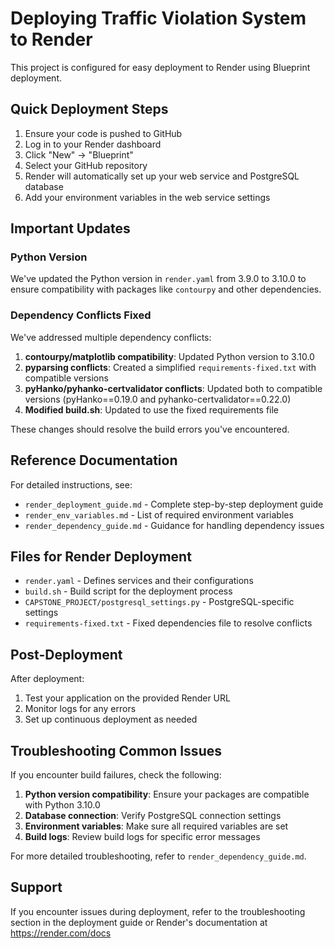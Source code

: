 # Deploying Traffic Violation System to Render

This project is configured for easy deployment to Render using Blueprint deployment.

## Quick Deployment Steps

1. Ensure your code is pushed to GitHub
2. Log in to your Render dashboard
3. Click "New" → "Blueprint"
4. Select your GitHub repository
5. Render will automatically set up your web service and PostgreSQL database
6. Add your environment variables in the web service settings

## Important Updates

### Python Version
We've updated the Python version in `render.yaml` from 3.9.0 to 3.10.0 to ensure compatibility with packages like `contourpy` and other dependencies.

### Dependency Conflicts Fixed
We've addressed multiple dependency conflicts:

1. **contourpy/matplotlib compatibility**: Updated Python version to 3.10.0
2. **pyparsing conflicts**: Created a simplified `requirements-fixed.txt` with compatible versions
3. **pyHanko/pyhanko-certvalidator conflicts**: Updated both to compatible versions (pyHanko==0.19.0 and pyhanko-certvalidator==0.22.0)
4. **Modified build.sh**: Updated to use the fixed requirements file

These changes should resolve the build errors you've encountered.

## Reference Documentation

For detailed instructions, see:
- `render_deployment_guide.md` - Complete step-by-step deployment guide
- `render_env_variables.md` - List of required environment variables
- `render_dependency_guide.md` - Guidance for handling dependency issues

## Files for Render Deployment

- `render.yaml` - Defines services and their configurations
- `build.sh` - Build script for the deployment process
- `CAPSTONE_PROJECT/postgresql_settings.py` - PostgreSQL-specific settings
- `requirements-fixed.txt` - Fixed dependencies file to resolve conflicts

## Post-Deployment

After deployment:
1. Test your application on the provided Render URL
2. Monitor logs for any errors
3. Set up continuous deployment as needed

## Troubleshooting Common Issues

If you encounter build failures, check the following:

1. **Python version compatibility**: Ensure your packages are compatible with Python 3.10.0
2. **Database connection**: Verify PostgreSQL connection settings
3. **Environment variables**: Make sure all required variables are set
4. **Build logs**: Review build logs for specific error messages

For more detailed troubleshooting, refer to `render_dependency_guide.md`.

## Support

If you encounter issues during deployment, refer to the troubleshooting section in the deployment guide or Render's documentation at https://render.com/docs 